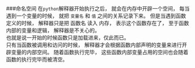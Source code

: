 ###命名空间
    在`python`解释器开始执行之后，  就会在内存中开辟一个空间，  每当遇到一个变量的时候，  就把 `变量名` 和 `值` 之间的关系记录下来。
    但是当遇到函数定义的时候， 解释器只是把 函数名 读入 内存，  表示这个函数存在了，  至于函数内部的变量和逻辑，  解释器是不关心的。  
    也就是说一开始的时候函数只是加载进来，仅此而已。  
    只有当函数被调用和访问的时候， 解释器才会根据函数内部声明的变量来进行开辟变量的内部空间。
    随着函数执行完毕， 这些函数内部变量占用的空间也会随着函数的执行完毕而被清空。